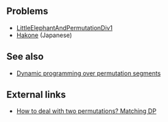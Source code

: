---
...

## Problems
* [LittleElephantAndPermutationDiv1](https://community.topcoder.com/stat?c=problem_statement&pm=12735)
* [Hakone](http://judge.u-aizu.ac.jp/onlinejudge/description.jsp?id=2439) (Japanese)

## See also
* [Dynamic programming over permutation segments]()

## External links
* [How to deal with two permutations? Matching DP](https://www.youtube.com/watch?v=3L0OnqzjTEw)
